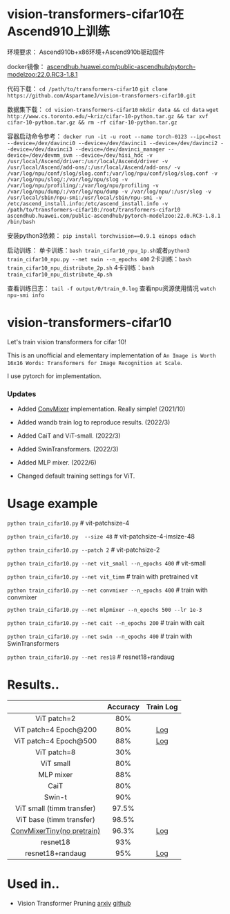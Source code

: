 # vision-transformers-cifar10在Ascend910上训练
环境要求：
Ascend910b+x86环境+Ascend910b驱动固件

docker镜像：
[ascendhub.huawei.com/public-ascendhub/pytorch-modelzoo:22.0.RC3-1.8.1](https://ascendhub.huawei.com/public-ascendhub/pytorch-modelzoo:22.0.RC3-1.8.1#/detail/pytorch-modelzoo)

代码下载：
`cd /path/to/transformers-cifar10`
`git clone https://github.com/AspartameJ/vision-transformers-cifar10.git`

数据集下载：
`cd vision-transformers-cifar10`
`mkdir data && cd data`
`wget http://www.cs.toronto.edu/~kriz/cifar-10-python.tar.gz && tar xvf cifar-10-python.tar.gz && rm -rf cifar-10-python.tar.gz`

容器启动命令参考：
`docker run -it -u root --name torch-0123 --ipc=host --device=/dev/davinci0 --device=/dev/davinci1 --device=/dev/davinci2 --device=/dev/davinci3 --device=/dev/davinci_manager --device=/dev/devmm_svm --device=/dev/hisi_hdc -v /usr/local/Ascend/driver:/usr/local/Ascend/driver -v /usr/local/Ascend/add-ons/:/usr/local/Ascend/add-ons/ -v /var/log/npu/conf/slog/slog.conf:/var/log/npu/conf/slog/slog.conf -v /var/log/npu/slog/:/var/log/npu/slog -v /var/log/npu/profiling/:/var/log/npu/profiling -v /var/log/npu/dump/:/var/log/npu/dump -v /var/log/npu/:/usr/slog -v /usr/local/sbin/npu-smi:/usr/local/sbin/npu-smi -v /etc/ascend_install.info:/etc/ascend_install.info -v /path/to/transformers-cifar10:/root/transformers-cifar10 ascendhub.huawei.com/public-ascendhub/pytorch-modelzoo:22.0.RC3-1.8.1 /bin/bash`

安装python3依赖：
`pip install torchvision==0.9.1 einops odach`

启动训练：
单卡训练：`bash train_cifar10_npu_1p.sh`或者`python3 train_cifar10_npu.py --net swin --n_epochs 400`
2卡训练：`bash train_cifar10_npu_distribute_2p.sh`
4卡训练：`bash train_cifar10_npu_distribute_4p.sh`

查看训练日志：
`tail -f output/0/train_0.log`
查看npu资源使用情况
`watch npu-smi info`

# vision-transformers-cifar10
Let's train vision transformers for cifar 10! 

This is an unofficial and elementary implementation of `An Image is Worth 16x16 Words: Transformers for Image Recognition at Scale`.

I use pytorch for implementation.

### Updates
* Added [ConvMixer]((https://openreview.net/forum?id=TVHS5Y4dNvM)) implementation. Really simple! (2021/10)

* Added wandb train log to reproduce results. (2022/3)

* Added CaiT and ViT-small. (2022/3)

* Added SwinTransformers. (2022/3)

* Added MLP mixer. (2022/6)

* Changed default training settings for ViT.

# Usage example
`python train_cifar10.py` # vit-patchsize-4

`python train_cifar10.py  --size 48` # vit-patchsize-4-imsize-48

`python train_cifar10.py --patch 2` # vit-patchsize-2

`python train_cifar10.py --net vit_small --n_epochs 400` # vit-small

`python train_cifar10.py --net vit_timm` # train with pretrained vit

`python train_cifar10.py --net convmixer --n_epochs 400` # train with convmixer

`python train_cifar10.py --net mlpmixer --n_epochs 500 --lr 1e-3`

`python train_cifar10.py --net cait --n_epochs 200` # train with cait

`python train_cifar10.py --net swin --n_epochs 400` # train with SwinTransformers

`python train_cifar10.py --net res18` # resnet18+randaug

# Results..

|             | Accuracy | Train Log |
|:-----------:|:--------:|:--------:|
| ViT patch=2 |    80%    | |
| ViT patch=4 Epoch@200 |    80%   | [Log](https://wandb.ai/arutema47/cifar10-challange/reports/Untitled-Report--VmlldzoxNjU3MTU2?accessToken=3y3ib62e8b9ed2m2zb22dze8955fwuhljl5l4po1d5a3u9b7yzek1tz7a0d4i57r) |
| ViT patch=4 Epoch@500 |    88%   | [Log](https://wandb.ai/arutema47/cifar10-challange/reports/Untitled-Report--VmlldzoxNjU3MTU2?accessToken=3y3ib62e8b9ed2m2zb22dze8955fwuhljl5l4po1d5a3u9b7yzek1tz7a0d4i57r) |
| ViT patch=8 |    30%   | |
| ViT small  | 80% | |
| MLP mixer |    88%   | |
| CaiT  | 80% | |
| Swin-t  | 90% | |
| ViT small (timm transfer) | 97.5% | |
| ViT base (timm transfer) | 98.5% | |
| [ConvMixerTiny(no pretrain)](https://openreview.net/forum?id=TVHS5Y4dNvM) | 96.3% |[Log](https://wandb.ai/arutema47/cifar10-challange/reports/convmixer--VmlldzoyMjEyOTk1?accessToken=2w9nox10so11ixf7t0imdhxq1rf1ftgzyax4r9h896iekm2byfifz3b7hkv3klrt)|
|   resnet18  |  93%  | |
|   resnet18+randaug  |  95%  | [Log](https://wandb.ai/arutema47/cifar10-challange/reports/Untitled-Report--VmlldzoxNjU3MTYz?accessToken=968duvoqt6xq7ep75ob0yppkzbxd0q03gxy2apytryv04a84xvj8ysdfvdaakij2) |

# Used in..
* Vision Transformer Pruning [arxiv](https://arxiv.org/abs/2104.08500) [github](https://github.com/Cydia2018/ViT-cifar10-pruning)

